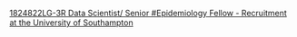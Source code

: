[1824822LG-3R Data Scientist/ Senior #Epidemiology Fellow - Recruitment at the University of Southampton ](https://qi.tc/qi/8066)